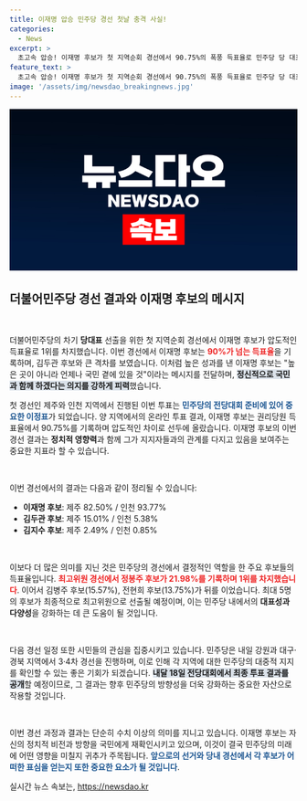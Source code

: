```yaml
---
title: 이재명 압승 민주당 경선 첫날 충격 사실!
categories:
  - News
excerpt: >
  초고속 압승! 이재명 후보가 첫 지역순회 경선에서 90.75%의 폭풍 득표율로 민주당 당 대표 1위에 올랐습니다. 높은 곳 아닌 국민 곁에라는 그의 다짐, 그 뒤엔 어떤 숨은 전략이 있을까요? 클릭必!
feature_text: >
  초고속 압승! 이재명 후보가 첫 지역순회 경선에서 90.75%의 폭풍 득표율로 민주당 당 대표 1위에 올랐습니다. 높은 곳 아닌 국민 곁에라는 그의 다짐, 그 뒤엔 어떤 숨은 전략이 있을까요? 클릭必!
image: '/assets/img/newsdao_breakingnews.jpg'
---
```


<p><img src="/assets/img/newsdao_breakingnews.jpg" alt="bookingtag 속보" /></p>

<h2 data-ke-size="size26">더불어민주당 경선 결과와 이재명 후보의 메시지</h2>

<p data-ke-size="size16">&nbsp;</p>

<p>더불어민주당의 차기 <b>당대표</b> 선출을 위한 첫 지역순회 경선에서 이재명 후보가 압도적인 득표율로 1위를 차지했습니다. 이번 경선에서 이재명 후보는 <b><span style="color: #ee2323;">90%가 넘는 득표율</span></b>을 기록하며, 김두관 후보와 큰 격차를 보였습니다. 이처럼 높은 성과를 낸 이재명 후보는 "높은 곳이 아니라 언제나 국민 곁에 있을 것"이라는 메시지를 전달하며, <b><span style="background-color: #21538527;">정신적으로 국민과 함께 하겠다는 의지를 강하게 피력</span></b>했습니다.</p>

<p>첫 경선인 제주와 인천 지역에서 진행된 이번 투표는 <b><span style="color: #1a5490;">민주당의 전당대회 준비에 있어 중요한 이정표</span></b>가 되었습니다. 양 지역에서의 온라인 투표 결과, 이재명 후보는 권리당원 득표율에서 90.75%를 기록하며 압도적인 차이로 선두에 올랐습니다. 이재명 후보의 이번 경선 결과는 <b>정치적 영향력</b>과 함께 그가 지지자들과의 관계를 다지고 있음을 보여주는 중요한 지표라 할 수 있습니다.</p>

<p data-ke-size="size16">&nbsp;</p>

<p>이번 경선에서의 결과는 다음과 같이 정리될 수 있습니다:</p>

<ul>
    <li><b>이재명 후보</b>: 제주 82.50% / 인천 93.77%</li>
    <li><b>김두관 후보</b>: 제주 15.01% / 인천 5.38%</li>
    <li><b>김지수 후보</b>: 제주 2.49% / 인천 0.85%</li>
</ul>

<p data-ke-size="size16">&nbsp;</p>

<p>이보다 더 많은 의미를 지닌 것은 민주당의 경선에서 결정적인 역할을 한 주요 후보들의 득표율입니다. <b><span style="color: #ee2323;">최고위원 경선에서 정봉주 후보가 21.98%를 기록하며 1위를 차지했습니다</span></b>. 이어서 김병주 후보(15.57%), 전현희 후보(13.75%)가 뒤를 이었습니다. 최대 5명의 후보가 최종적으로 최고위원으로 선출될 예정이며, 이는 민주당 내에서의 <b>대표성과 다양성</b>을 강화하는 데 큰 도움이 될 것입니다.</p>

<p data-ke-size="size16">&nbsp;</p>

<p>다음 경선 일정 또한 시민들의 관심을 집중시키고 있습니다. 민주당은 내일 강원과 대구·경북 지역에서 3·4차 경선을 진행하며, 이로 인해 각 지역에 대한 민주당의 대중적 지지를 확인할 수 있는 좋은 기회가 되겠습니다. <b><span style="background-color: #21538527;">내달 18일 전당대회에서 최종 투표 결과를 공개</span></b>할 예정이므로, 그 결과는 향후 민주당의 방향성을 더욱 강화하는 중요한 자산으로 작용할 것입니다.</p>

<p data-ke-size="size16">&nbsp;</p>

<p>이번 경선 과정과 결과는 단순히 수치 이상의 의미를 지니고 있습니다. 이재명 후보는 자신의 정치적 비전과 방향을 국민에게 재확인시키고 있으며, 이것이 결국 민주당의 미래에 어떤 영향을 미칠지 귀추가 주목됩니다. <b><span style="color: #1a5490;">앞으로의 선거와 당내 경선에서 각 후보가 어떠한 표심을 얻는지 또한 중요한 요소가 될 것입니다</span></b>.</p>
실시간 뉴스 속보는, <a href="https://newsdao.kr" rel="dofollow">https://newsdao.kr</a>


